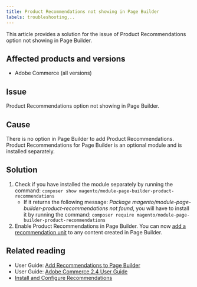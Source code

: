 ```yaml
---
title: Product Recommendations not showing in Page Builder
labels: troubleshooting,..
---
```


This article provides a solution for the issue of Product Recommendations option not showing in Page Builder.

## Affected products and versions

* Adobe Commerce (all versions)

## Issue

Product Recommendations option not showing in Page Builder.

## Cause

There is no option in Page Builder to add Product Recommendations. Product Recommendations for Page Builder is an optional module and is installed separately.

## Solution

1. Check if you have installed the module separately by running the command:
`composer show magento/module-page-builder-product-recommendations`
   * If it returns the following message: *Package magento/module-page-builder-product-recommendations not found*, you will have to install it by running the command: `composer require magento/module-page-builder-product-recommendations`
1. Enable Product Recommendations in Page Builder. You can now [add a recommendation unit](https://docs.magento.com/user-guide/marketing/page-builder-add-product-recs.html?_ga=2.187638894.756057933.1627907332-1732968789.1622116639) to any content created in Page Builder.

## Related reading
* User Guide: [Add Recommendations to Page Builder](https://docs.magento.com/user-guide/marketing/page-builder-add-product-recs.html)
* User Guide: [Adobe Commerce 2.4 User Guide](https://docs.magento.com/user-guide/)
* [Install and Configure Recommendations](https://devdocs.magento.com/recommendations/install-configure.html)
